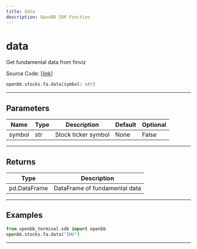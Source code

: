 ```yaml
---
title: data
description: OpenBB SDK Function
---
```


# data

Get fundamental data from finviz

Source Code: [[link](https://github.com/OpenBB-finance/OpenBBTerminal/tree/main/openbb_terminal/stocks/fundamental_analysis/finviz_model.py#L15)]

```python
openbb.stocks.fa.data(symbol: str)
```

---

## Parameters

| Name | Type | Description | Default | Optional |
| ---- | ---- | ----------- | ------- | -------- |
| symbol | str | Stock ticker symbol | None | False |


---

## Returns

| Type | Description |
| ---- | ----------- |
| pd.DataFrame | DataFrame of fundamental data |
---

## Examples

```python
from openbb_terminal.sdk import openbb
openbb.stocks.fa.data("IWV")
```

---

